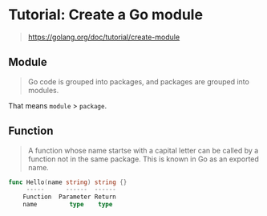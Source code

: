 # Tutorial: Create a Go module

> <https://golang.org/doc/tutorial/create-module>

## Module

> Go code is grouped into packages, and packages are grouped into modules.

That means `module` > `package`.

## Function

> A function whose name startse with a capital letter can be called by a
> function not in the same package. This is known in Go as an exported name.

```go
func Hello(name string) string {}
     -----      ------  ------
    Function  Parameter Return
    name         type    type
```
